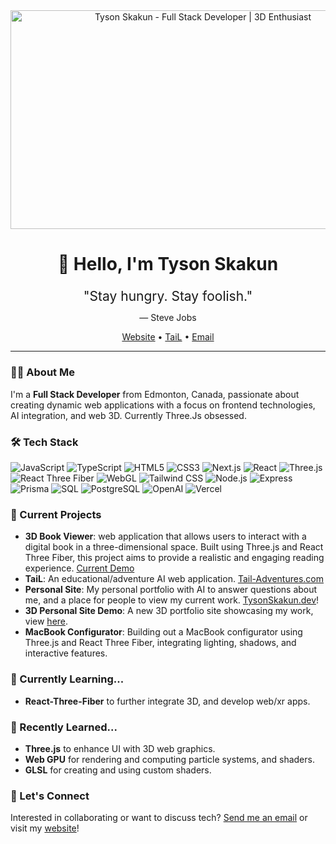 <div align="center">
  <img src="https://i.pinimg.com/originals/9f/b1/8b/9fb18b905355826382ed6a9dbac5ee7d.jpg" alt="Tyson Skakun - Full Stack Developer | 3D Enthusiast" height="350" width="600">
</div>
<div align="center">
  <h1>👋 Hello, I'm Tyson Skakun</h1>
  <p style="color: '#1d1d1f'; font-size: 21px; line-height: 1.5; text-align: center; margin: 0;">
    "Stay hungry. Stay foolish."
  </p>
  <p style="color: '#86868b'; font-size: 14px; text-align: center; margin: 10px 0 0;">
    — Steve Jobs
  </p>
</div>
<p align="center">
  <a href="https://tysonskakun.dev">Website</a> •
  <a href="https://tail-adventures.com">TaiL</a> •
  <a href="mailto:tysonskakun@gmail.com">Email</a>
</p>



---

### 👨‍💻 About Me

I'm a **Full Stack Developer** from Edmonton, Canada, passionate about creating dynamic web applications with a focus on frontend technologies, AI integration, and web 3D. Currently Three.Js obsessed.

### 🛠 Tech Stack

![JavaScript](https://img.shields.io/badge/-JavaScript-F7DF1E?style=flat-square&logo=javascript&logoColor=black)
![TypeScript](https://img.shields.io/badge/-TypeScript-3178C6?style=flat-square&logo=typescript&logoColor=white)
![HTML5](https://img.shields.io/badge/-HTML5-E34F26?style=flat-square&logo=html5&logoColor=white)
![CSS3](https://img.shields.io/badge/-CSS3-1572B6?style=flat-square&logo=css3&logoColor=white)
![Next.js](https://img.shields.io/badge/-Next.js-000000?style=flat-square&logo=next.js&logoColor=white)
![React](https://img.shields.io/badge/-React-61DAFB?style=flat-square&logo=react&logoColor=black)
![Three.js](https://img.shields.io/badge/-Three.js-000000?style=flat-square&logo=three.js&logoColor=white)
![React Three Fiber](https://img.shields.io/badge/-React%20Three%20Fiber-000000?style=flat-square&logo=three.js&logoColor=white)
![WebGL](https://img.shields.io/badge/-WebGL-990000?style=flat-square&logo=webgl&logoColor=white)
![Tailwind CSS](https://img.shields.io/badge/-Tailwind%20CSS-38B2AC?style=flat-square&logo=tailwind-css&logoColor=white)
![Node.js](https://img.shields.io/badge/-Node.js-339933?style=flat-square&logo=node.js&logoColor=white)
![Express](https://img.shields.io/badge/-Express-000000?style=flat-square&logo=express&logoColor=white)
![Prisma](https://img.shields.io/badge/-Prisma-2D3748?style=flat-square&logo=prisma&logoColor=white)
![SQL](https://img.shields.io/badge/-SQL-4479A1?style=flat-square&logo=postgresql&logoColor=white)
![PostgreSQL](https://img.shields.io/badge/-PostgreSQL-336791?style=flat-square&logo=postgresql&logoColor=white)
![OpenAI](https://img.shields.io/badge/-OpenAI%20API-412991?style=flat-square&logo=openai&logoColor=white)
![Vercel](https://img.shields.io/badge/-Vercel%20AI%20SDK-000000?style=flat-square&logo=vercel&logoColor=white)

### 🔭 Current Projects

- **3D Book Viewer**: web application that allows users to interact with a digital book in a three-dimensional space. Built using Three.js and React Three Fiber, this project aims to provide a realistic and engaging reading experience. [Current Demo](https://batman-omega.vercel.app/)
- **TaiL**: An educational/adventure AI web application. [Tail-Adventures.com](https://tysonskakun.dev)
- **Personal Site**: My personal portfolio with AI to answer questions about me, and a place for people to view my current work. [TysonSkakun.dev](https://tysonskakun.dev)!
- **3D Personal Site Demo**: A new 3D portfolio site showcasing my work, view [here](https://tyson-skakun-3d-portfolio.vercel.app/).
- **MacBook Configurator**: Building out a MacBook configurator using Three.js and React Three Fiber, integrating lighting, shadows, and interactive features.

### 🌱 Currently Learning...

- **React-Three-Fiber** to further integrate 3D, and develop web/xr apps.

### 🌳 Recently Learned...

- **Three.js** to enhance UI with 3D web graphics.
- **Web GPU** for rendering and computing particle systems, and shaders.
- **GLSL** for creating and using custom shaders.

### 💬 Let's Connect

Interested in collaborating or want to discuss tech? [Send me an email](mailto:tysonskakun@gmail.com) or visit my [website](https://tysonskakun.dev)!

